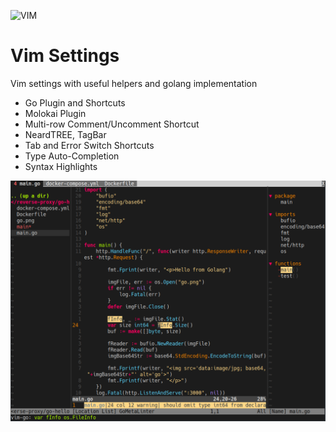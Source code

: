 ![VIM](https://cdn.iconscout.com/public/images/icon/free/png-128/vim-company-brand-logo-3a071bb2196648f2-128x128.png)
# Vim Settings
Vim settings with useful helpers and golang implementation

* Go Plugin and Shortcuts
* Molokai Plugin
* Multi-row Comment/Uncomment Shortcut
* NeardTREE, TagBar
* Tab and Error Switch Shortcuts
* Type Auto-Completion
* Syntax Highlights

![UI](https://raw.githubusercontent.com/code-badger/vim-settings/master/ui_sample.png)
